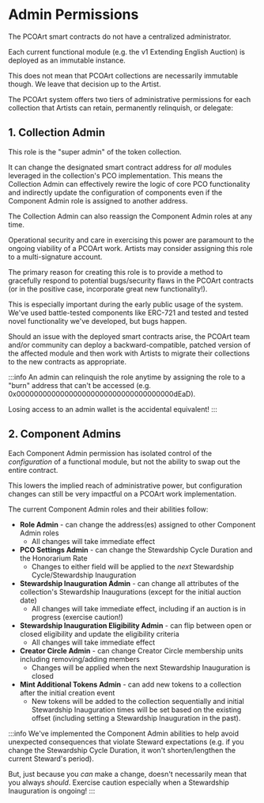 # Admin Permissions

The PCOArt smart contracts do not have a centralized administrator.

Each current functional module (e.g. the v1 Extending English Auction) is deployed as an immutable instance.&#x20;

This does not mean that PCOArt collections are necessarily immutable though. We leave that decision up to the Artist. &#x20;

The PCOArt system offers two tiers of administrative permissions for each collection that Artists can retain, permanently relinquish, or delegate:

## 1. Collection Admin

This role is the "super admin" of the token collection.&#x20;

It can change the designated smart contract address for _all_ modules leveraged in the collection's PCO implementation. This means the Collection Admin can effectively rewire the logic of core PCO functionality and indirectly update the configuration of components even if the Component Admin role is assigned to another address.

The Collection Admin can also reassign the Component Admin roles at any time.

Operational security and care in exercising this power are paramount to the ongoing viability of a PCOArt work. Artists may consider assigning this role to a multi-signature account.&#x20;

The primary reason for creating this role is to provide a method to gracefully respond to potential bugs/security flaws in the PCOArt contracts (or in the positive case, incorporate great new functionality!).&#x20;

This is especially important during the early public usage of the system. We've used battle-tested components like ERC-721 and tested and tested novel functionality we've developed, but bugs happen.

Should an issue with the deployed smart contracts arise, the PCOArt team and/or community can deploy a backward-compatible, patched version of the affected module and then work with Artists to migrate their collections to the new contracts as appropriate.

:::info
An admin can relinquish the role anytime by assigning the role to a "burn" address that can't be accessed (e.g. 0x000000000000000000000000000000000000dEaD).

Losing access to an admin wallet is the accidental equivalent!
:::

## 2. Component Admins

Each Component Admin permission has isolated control of the _configuration_ of a functional module, but not the ability to swap out the entire contract.&#x20;

This lowers the implied reach of administrative power, but configuration changes can still be very impactful on a PCOArt work implementation.&#x20;

The current Component Admin roles and their abilities follow:

- **Role Admin** - can change the address(es) assigned to other Component Admin roles
  - All changes will take immediate effect 
- **PCO Settings Admin** - can change the Stewardship Cycle Duration and the Honorarium Rate
  - Changes to either field will be applied to the _next_ Stewardship Cycle/Stewardship Inauguration
- **Stewardship Inauguration Admin** - can change all attributes of the collection's Stewardship Inaugurations (except for the initial auction date)
  - All changes will take immediate effect, including if an auction is in progress (exercise caution!)
- **Stewardship Inauguration Eligibility Admin** - can flip between open or closed eligibility and update the eligibility criteria
  - All changes will take immediate effect
- **Creator Circle Admin** - can change Creator Circle membership units including removing/adding members
  - Changes will be applied when the next Stewardship Inauguration is closed
- **Mint Additional Tokens Admin** - can add new tokens to a collection after the initial creation event
  - New tokens will be added to the collection sequentially and initial Stewardship Inauguration times will be set based on the existing offset (including setting a Stewardship Inauguration in the past).&#x20;

:::info
We've implemented the Component Admin abilities to help avoid unexpected consequences that violate Steward expectations (e.g. if you change the Stewardship Cycle Duration, it won't shorten/lengthen the current Steward's period).&#x20;

But, just because you _can_ make a change, doesn't necessarily mean that you always _should_. Exercise caution especially when a Stewardship Inauguration is ongoing!
:::
